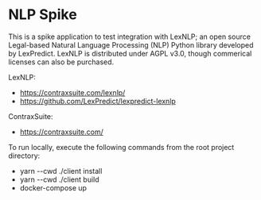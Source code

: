 # NLP Spike

This is a spike application to test integration with LexNLP; an open source Legal-based Natural Language Processing (NLP) Python library developed by LexPredict. LexNLP is distributed under AGPL v3.0, though commerical licenses can also be purchased.

LexNLP:
- https://contraxsuite.com/lexnlp/
- https://github.com/LexPredict/lexpredict-lexnlp

ContraxSuite:
- https://contraxsuite.com/

To run locally, execute the following commands from the root project directory:
- yarn --cwd ./client install
- yarn --cwd ./client build
- docker-compose up
